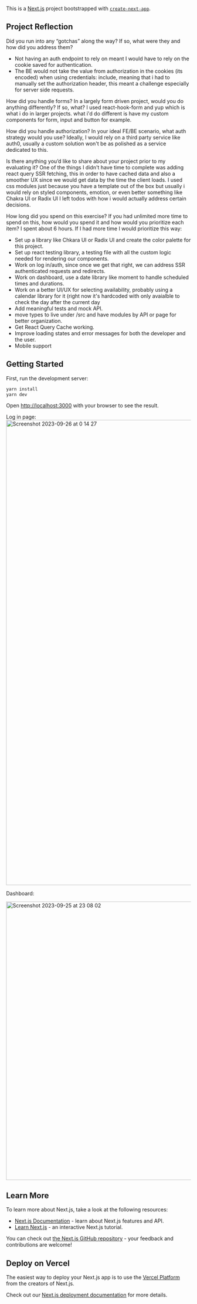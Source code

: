 This is a [Next.js](https://nextjs.org/) project bootstrapped with [`create-next-app`](https://github.com/vercel/next.js/tree/canary/packages/create-next-app).


## Project Reflection

Did you run into any “gotchas” along the way? If so, what were they and how did you address them?
  - Not having an auth endpoint to rely on meant I would have to rely on the cookie saved for authentication.
  - The BE would not take the value from authorization in the cookies (its encoded) when using credentials: include, meaning that i had to manually set the authorization header, this meant a challenge
    especially for server side requests.

How did you handle forms? In a largely form driven project, would you do anything differently? If so, what? I used react-hook-form and yup which is what i do in larger projects. what i'd do different is have my custom components for form, input and button for example.

How did you handle authorization? In your ideal FE/BE scenario, what auth strategy would you use? Ideally, I would rely on a third party service like auth0, usually a custom solution won't be as polished as a service dedicated to this.

Is there anything you’d like to share about your project prior to my evaluating it?
One of the things I didn't have time to complete was adding react query SSR fetching, this in order to have cached data and also a smoother UX since we would get data by the time the client loads.
I used css modules just because you have a template out of the box but usually i would rely on styled components, emotion, or even better something like Chakra UI or Radix UI
I left todos with how i would actually address certain decisions.

How long did you spend on this exercise? If you had unlimited more time to spend on this, how would you spend it and how would you prioritize each item?
I spent about 6 hours. If I had more time I would prioritize this way:

- Set up a library like Chkara UI or Radix UI and create the color palette for this project.
- Set up react testing library, a testing file with all the custom logic needed for rendering our components.
- Work on log in/auth, since once we get that right, we can address SSR authenticated requests and redirects.
- Work on dashboard, use a date library like moment to handle scheduled times and durations.
- Work on a better UI/UX for selecting availability, probably using a calendar library for it (right now it's hardcoded with only avaialble to check the day after the current day
- Add meaningful tests and mock API.
- move types to live under /src and have modules by API or page for better organization.
- Get React Query Cache working.
- Improve loading states and error messages for both the developer and the user.
- Mobile support

## Getting Started

First, run the development server:

```bash
yarn install
yarn dev
```

Open [http://localhost:3000](http://localhost:3000) with your browser to see the result.

Log in page:
<img width="1270" alt="Screenshot 2023-09-26 at 0 14 27" src="https://github.com/kevinvai10/curbee/assets/43870516/379784bb-2474-4315-b396-6636e08c5773">


Dashboard: 

<img width="760" alt="Screenshot 2023-09-25 at 23 08 02" src="https://github.com/kevinvai10/curbee/assets/43870516/66918047-381b-453f-9061-089853644d87">


## Learn More

To learn more about Next.js, take a look at the following resources:

- [Next.js Documentation](https://nextjs.org/docs) - learn about Next.js features and API.
- [Learn Next.js](https://nextjs.org/learn) - an interactive Next.js tutorial.

You can check out [the Next.js GitHub repository](https://github.com/vercel/next.js/) - your feedback and contributions are welcome!

## Deploy on Vercel

The easiest way to deploy your Next.js app is to use the [Vercel Platform](https://vercel.com/new?utm_medium=default-template&filter=next.js&utm_source=create-next-app&utm_campaign=create-next-app-readme) from the creators of Next.js.

Check out our [Next.js deployment documentation](https://nextjs.org/docs/deployment) for more details.
